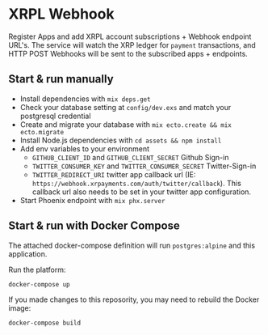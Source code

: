 # XRPL Webhook

Register Apps and add XRPL account subscriptions + Webhook endpoint URL's. The service will watch the XRP ledger for `payment` transactions, and HTTP POST Webhooks will be sent to the subscribed apps + endpoints.

## Start & run manually

  * Install dependencies with `mix deps.get`
  * Check your database setting at `config/dev.exs` and match your postgresql credential
  * Create and migrate your database with `mix ecto.create && mix ecto.migrate`
  * Install Node.js dependencies with `cd assets && npm install`
  * Add env variables to your environment
    * `GITHUB_CLIENT_ID` and  `GITHUB_CLIENT_SECRET` Github Sign-in
    * `TWITTER_CONSUMER_KEY` and  `TWITTER_CONSUMER_SECRET` Twitter-Sign-in
    * `TWITTER_REDIRECT_URI` twitter app callback url (IE: `https://webhook.xrpayments.com/auth/twitter/callback`). This callback url also needs to be set in your twitter app configuration.
  * Start Phoenix endpoint with `mix phx.server`

## Start & run with Docker Compose

The attached docker-compose definition will run `postgres:alpine` and this application.

Run the platform:

```
docker-compose up
```

If you made changes to this reposority, you may need to rebuild the Docker image:

```
docker-compose build
```
